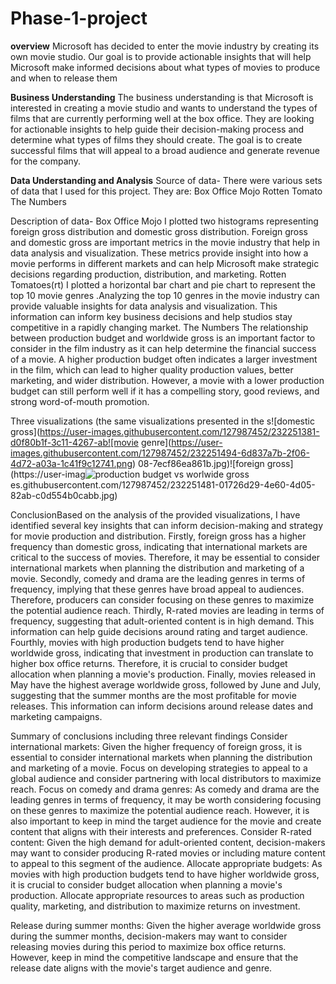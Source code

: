 # Phase-1-project
**overview**
Microsoft has decided to enter the movie industry by creating its own movie studio. Our goal is to provide actionable insights that will help Microsoft make informed decisions about what types of movies to produce and when to release them

**Business Understanding**
The business understanding is that Microsoft is interested in creating a movie studio and wants to understand the types of films that are currently performing well at the box office. They are looking for actionable insights to help guide their decision-making process and determine what types of films they should create. The goal is to create successful films that will appeal to a broad audience and generate revenue for the company.

**Data Understanding and Analysis**
   Source of data- There were various sets of data that I used for this project. They are:
Box Office Mojo
Rotten Tomato
The Numbers


   Description of data- Box Office Mojo 
 I plotted  two histograms representing foreign gross distribution and domestic gross distribution.
Foreign gross and domestic gross are important metrics in the movie industry that help in data analysis and visualization. These metrics provide insight into how a movie performs in different markets and can help Microsoft make strategic decisions regarding production, distribution, and marketing.
                       Rotten Tomatoes(rt)
I plotted a horizontal bar chart and pie chart to represent the top 10 movie genres .Analyzing the top 10 genres in the movie industry can provide valuable insights for data analysis and visualization. This information can inform key business decisions and help studios stay competitive in a rapidly changing market.
                       The Numbers
The relationship between production budget and worldwide gross is an important factor to consider in the film industry as it can help determine the financial success of a movie. A higher production budget often indicates a larger investment in the film, which can lead to higher quality production values, better marketing, and wider distribution. However, a movie with a lower production budget can still perform well if it has a compelling story, good reviews, and strong word-of-mouth promotion.





Three visualizations (the same visualizations presented in the s![domestic gross](https://user-images.githubusercontent.com/127987452/232251381-d0f80b1f-3c11-4267-ab![movie genre](https://user-images.githubusercontent.com/127987452/232251494-6d837a7b-2f06-4d72-a03a-1c41f9c12741.png)
08-7ecf86ea861b.jpg)![foreign gross](https://user-imag![production budget vs worlwide gross](https://user-images.githubusercontent.com/127987452/232251503-9d9b7057-17a9-4653-ae19-789c3addb75a.png)
es.githubusercontent.com/127987452/232251481-01726d29-4e60-4d05-82ab-c0d554b0cabb.jpg)


ConclusionBased on the analysis of the provided visualizations, I have identified several key insights that can inform decision-making and strategy for movie production and distribution.
Firstly, foreign gross has a higher frequency than domestic gross, indicating that international markets are critical to the success of movies. Therefore, it may be essential to consider international markets when planning the distribution and marketing of a movie.
Secondly, comedy and drama are the leading genres in terms of frequency, implying that these genres have broad appeal to audiences. Therefore, producers can consider focusing on these genres to maximize the potential audience reach.
Thirdly, R-rated movies are leading in terms of frequency, suggesting that adult-oriented content is in high demand. This information can help guide decisions around rating and target audience.
Fourthly, movies with high production budgets tend to have higher worldwide gross, indicating that investment in production can translate to higher box office returns. Therefore, it is crucial to consider budget allocation when planning a movie's production.
Finally, movies released in May have the highest average worldwide gross, followed by June and July, suggesting that the summer months are the most profitable for movie releases. This information can inform decisions around release dates and marketing campaigns.





Summary of conclusions including three relevant findings
Consider international markets: Given the higher frequency of foreign gross, it is essential to consider international markets when planning the distribution and marketing of a movie. Focus on developing strategies to appeal to a global audience and consider partnering with local distributors to maximize reach.
Focus on comedy and drama genres: As comedy and drama are the leading genres in terms of frequency, it may be worth considering focusing on these genres to maximize the potential audience reach. However, it is also important to keep in mind the target audience for the movie and create content that aligns with their interests and preferences.
Consider R-rated content: Given the high demand for adult-oriented content, decision-makers may want to consider producing R-rated movies or including mature content to appeal to this segment of the audience.
Allocate appropriate budgets: As movies with high production budgets tend to have higher worldwide gross, it is crucial to consider budget allocation when planning a movie's production. Allocate appropriate resources to areas such as production quality, marketing, and distribution to maximize returns on investment.

Release during summer months: Given the higher average worldwide gross during the summer months, decision-makers may want to consider releasing movies during this period to maximize box office returns. However, keep in mind the competitive landscape and ensure that the release date aligns with the movie's target audience and genre.

